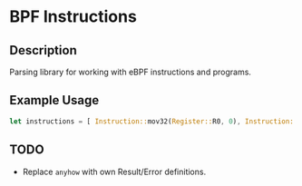 # BPF Instructions

## Description
Parsing library for working with eBPF instructions and programs.

## Example Usage
```rust
let instructions = [ Instruction::mov32(Register::R0, 0), Instruction::exit() ];
```

## TODO
- Replace `anyhow` with own Result/Error definitions.
